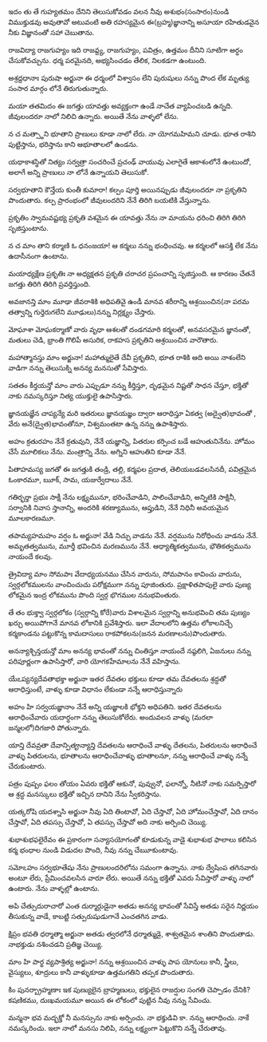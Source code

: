 ఇదం తు తే గుహ్యతమం
దేనిని తెలుసుకోవడం వలన నీవు అశుభం(సంసారం)నుండి విముక్తుడవు అవుతావో అటువంటి అతి రహస్యమైన ఈ(బ్రహ్మ)జ్ఞానాన్ని అసూయా రహితుడవైన నీకు విజ్ఞానంతో సహా చెబుతాను.

రాజవిద్యా రాజగుహ్యం
ఇది రాజవ్ద్య, రాజగుహ్యం, పవిత్రం, ఉత్తమం దీనిని సూటిగా అర్ధం చేసుకోవచ్చును. ధర్మ పరమైనది, అభ్యసించడం తేలిక, నిలకడగా ఉంటుంది.

అశ్రద్దధానాః పురుషా
అర్జునా ఈ ధర్మంలో విశ్వాసం లేని పురుషులు నన్ను పొంద లేక మృత్యు సంసార మార్గం లోనే తిరుగుతున్నారు.

మయా తతమిదం
ఈ జగత్తు యావత్తు అవ్యక్తంగా ఉండే నాచేత వ్యాపించబడి ఉన్నది. జీవులందరూ నాలో నిలిచి ఉన్నారు. అయితే నేను వాళ్ళలో లేను.

న చ మత్స్థాని భూతాని
ప్రాణులు కూడా నాలో లేరు. నా యోగమహిమని చూడు. భూత రాశిని పుట్టిస్తాను, భరిస్తాను కాని ఆభూతాలలో ఉండను.

యథాకాశస్థితో నిత్యం
సర్వత్రా సంచరించే ప్రచంఢ్ వాయువు ఎలాగైతే ఆకాశంలోనే ఉంటుందో, అలాగే అన్ని ప్రాణులు నా లోనే ఉన్నాయని తెలుసుకో.

సర్వభూతాని కౌన్తేయ
కుంతీ కుమారా! కల్పం పూర్తి అయినప్పుడు జీవులందరూ నా ప్రకృతిని పొందుతారు. కల్ప ప్రారంభంలో జీవులందరిని నేనే తిరిగి బయటికి వేస్తున్నాను.

ప్రకృతిం స్వామవష్టభ్య
ప్రకృతి వశమైన ఈ యావత్తు నేను నా మాయను ధరించి తిరిగి తిరిగి సృజిస్తుంటాను.

న చ మాం తాని కర్మాణి
ఓ ధనంజయా! ఆ కర్మలు నన్ను భంధించవు. ఆ కర్మలలో ఆసక్తి లేక నేను ఉదాసీనంగా ఉంటాను.

మయాధ్యక్షేణ ప్రకృతిః
నా అధ్యక్షతన ప్రకృతి చరాచర ప్రపంచాన్ని సృజిస్తుంది. ఆ కారణం చేతనే జగత్తు తిరిగి తిరిగి ప్రవర్తిస్తుంది.

అవజానన్తి మాం మూఢా
జీవరాశికి అధిపతివై ఉండీ మానవ శరీరాన్ని ఆశ్రయించిన(నా పరమ తత్వాన్ని గుర్తెరుగలేని మూఢులు)నన్ను నిర్లక్ష్యం చేస్తారు.

మోఘాశా మోఘకర్మాణో
వారు వృధా ఆశలతో దండగమారి కర్మలతో, అనవసరమైన జ్ఞానంతో, మతులు చెడి, భ్రాంతి గొలిపే అసురిక, రాకహస ప్రకృతిని ఆశ్రయించిన వారౌతారు.

మహాత్మానస్తు మాం
అర్జునా! మహాత్ములైతే దేవీ ప్రకృతిని, భూత రాశికి ఆది అయి నాశంలేని వాడిగా నన్ను తెలుసుక్ని అనన్య మనసుతో సేవిస్తారు.

సతతం కీర్తయన్తో మాం
వారు ఎప్పుడూ నన్ను కీర్తిస్తూ, దృఢమైన నిష్టతో సాధన చేస్తూ, భక్తితో నాకు నమస్కరిస్తూ నిత్య యుక్తులై ఉపాసిస్తారు.

జ్ఞానయజ్ఞేన చాప్యన్యే
మరి ఇతరులు జ్ఞానయజ్ఞం ద్వారా ఆరాధిస్తూ ఏకత్వ (అద్వైత)భావంతో , వేరు అనే(ద్వైత)భావంతోనూ, విశ్వమంతటా ఉన్న నన్ను ఉపాశిస్తారు.

అహం క్రతురహం
నేనే క్రతువుని, నేనే యజ్ఞాన్ని, పితరుల కర్పించ బడే ఆహుతునినేను. హోమం చేసే మూలికలు నేను. మంత్రాన్ని నేను. అగ్నిని ఆహుతిని కూడా నేనే.

పితాహమస్య జగతో
ఈ జగత్తుకి తండ్రి, తల్లి, కర్మఫల ప్రదాత, తెలియబడవలసినదీ, పవిత్రమైన ఓంకారమూ, ౠక్, సామ, యజుర్వేదాలు నేనే.

గతిర్భర్తా ప్రభుః సాక్షీ
నేను లక్ష్యమునూ, భరించేవాడిని, పాలించేవాడిని, అన్నిటికి సాక్షినీ, సర్వానికి నివాస స్తానాన్ని, అందరికి శరణ్యామును, ఆప్తుడిని, నేనే నిధినీ అవయమైన మూలకారణమూ.

తపామ్యహమహం వర్షం
ఓ అర్జునా! వేడి నిచ్చు వాడను నేనే. వర్షమును నిరోధించు వాడను నేనే. అమృతత్వమును, మూర్తీ భవించిన మరణమును నేనే. ఆధ్యాత్మికత్వమును, భౌతికత్వమును నాయందే కలవు.

త్రైవిద్యా మాం సోమపాః
వేదాధ్యయనము చేసిన వారును, సోమపానం కావించు వారును, స్వర్గలోకములను వాంచించుచు పరోక్షముగా నన్ను పూజింతురు.  ప్రక్షాళితపాపులై వారు పుణ్య లోకమైన ఇంద్ర లోకమును పొంది స్వర్గ భొగముల ననుభవింతురు.

తే తం భుక్త్వా స్వర్గలోకం
(స్వర్గాన్ని కోరే)వారు విశాలమైన స్వర్గాన్ని అనుభవించి తమ పుణ్యం ఖర్చు అయిపోగానే మానవ లోకానికి ప్రవేశిస్తారు. ఇలా వేదాలలోని ఉత్తమ లోకాలనిచ్చే కర్మకాండను పట్టుకొన్న కామదాసులు రాకపోకలను(జనన మరణాలను)పొందుతారు.

అనన్యాశ్చిన్తయన్తో మాం
అనన్య భావంతో నన్ను చింతిస్తూ నాయందే నష్ఠలిగి, ఏజనులు నన్ను పరిపూర్ణంగా ఉపాసిస్తారో, వారి యోగకహేమాలను నేనే వహిస్తాను.

యేఽప్యన్యదేవతాభక్తా
అర్జునా ఇతర దేవతల భక్తులు కూడా తమ దేవతలను శ్రద్ధతో ఆరాధిస్తుంటే, వాళ్ళు కూడా విధానం లేకుండా నన్నే ఆరాధిస్తున్నారు

అహం హి సర్వయజ్ఞానాం
నేనే అన్ని యజ్ఞాలకి భోక్తని అధిపతిని. ఇతర దేవతలను ఆరాధించేవారు యదార్ధంగా నన్ను తెలుసుకోలేరు. అందువలన వాళ్ళు (మరలా జన్మలలో)దిగజారి పోతున్నారు.

యాన్తి దేవవ్రతా దేవాన్పితౄన్యాన్తి
దేవతలను ఆరాధించే వాళ్ళు దేతలను, పితరులను ఆరాధించే వాళ్ళు పితరులను, భూతాలను ఆరాధించేవాళ్ళు భూతాలనూ, నన్ను ఆరాధించే వాళ్ళు నన్నే చేరుకుంటారు.

పత్రం పుష్పం ఫలం తోయం
ఏవరు భక్తితో ఆకునో, పువ్వునో, ఫలాన్నో, నీటినో నాకు సమర్పిస్తారో ఆ శ్రద్ధ మనస్కులు భక్తితో ఇచ్చిన దానిని నేను స్వీకరిస్తాను.

యత్కరోషి యదశ్నాసి
అర్జునా నీవు ఏది తింటావో, ఏది చేస్తావో, ఏది హోమంచేస్తావో, ఏది దానం చేస్తావో, ఏది తపస్సు చేస్తావో, ఏ తపస్సు చేస్తావో అది నాకు అర్పించి చెయ్యి.

శుభాశుభఫలైరేవం
ఈ ప్రకారంగా సన్యాసయోగంతో కూడుకున్న వాడై శుభాశుభ ఫాలాలు కలిసిన కర్మ భంధాల నుండి విడుదల పొంది, నీవు నన్ను చేౠకుంటావు.

సమోఽహం సర్వభూతేషు
నేను ప్రాణులందరిలోను సమంగా ఉన్నాను. నాకు ద్వేషింప తగినవారు అంటూ లేరు, ప్రేమించవలసిన వారూ లేరు. అయితే నన్ను భక్తితో ఎవరు సేవిస్తారో వాళ్ళు నాలో ఉంటారు. నేను వాళ్ళల్లో ఉంటాను.

అపి చేత్సుదురాచారో
ఎంత దుర్మార్గుడైనా అతడు అనన్య భావంతో సేవిస్తే అతడు సరైన నిర్ణయం తీసుకున్న వాడే, కాబట్టి సత్పురుషుడుగానే ఎంచతగిన వాడు.

క్షిప్రం భవతి ధర్మాత్మా
అర్జునా అతడు త్వరలోనే ధర్మాత్ముడై, శాశ్వతమైన శాంతిని పొందుతాడు. నాభక్తుడు నశించడని ప్రతిజ్ఞ చెయ్యి.

మాం హి పార్థ వ్యపాశ్రిత్య
అర్జునా! నన్ను ఆశ్రయించిన వాళ్ళు పాప యోనులు కానీ, స్త్రీలు, వైస్యులు, శూద్రులు కానీ వాళ్ళుకూడా ఉత్తమగతిని తప్పక పొందుతారు.

కిం పునర్బ్రాహ్మణాః
ఇక పుణ్యులైన బ్రాహ్మణులు, భక్తులైన రాజర్షుల సంగతి చెప్పాడం దేనికి?కషణికము, దుఃఖమయమూ అయిన ఈ లోకంలో పుట్టిన నీవు నన్ను సేవించు.

మన్మనా భవ మద్భక్తో
నీ మనస్సును నాకు అర్పించు. నా భక్తుడివి కా. నన్ను ఆరాధించు. నాకే నమస్కరించు. ఇలా నాలో మనసు నిలిపి, నన్ను లక్ష్యంగా పెట్టుకొని నన్నే చేరుతావు.